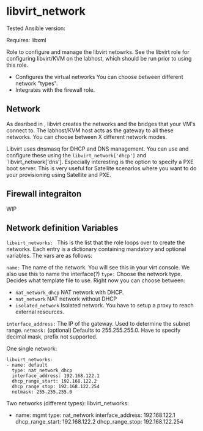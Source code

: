 libvirt_network
===============

Tested Ansible version:

Requires: libxml

Role to configure and manage the libvirt netowrks.
See the libvirt role for configuring libvirt/KVM on the labhost, which should be run prior to using this role.

- Configures the virtual networks
  You can choose between different network "types". 
- Integrates with the firewall role.

## Network

As desribed in <insert link here>, libvirt creates the networks and the bridges that your VM's connect to.
The labhost/KVM host acts as the gateway to all these networks.
You can choose between X different network modes.

Libvirt uses dnsmasq for DHCP and DNS management. 
You can use and configure these using the `libvirt_network['dhcp']` and `libvirt_network['dns'].
Especially interesting is the option to specify a PXE boot server. This is very useful for Satellite scenarios where you want to do your provisioning using Satellite and PXE. 

## Firewall integraiton

WIP

## Network definition Variables 

`libvirt_networks: ` This is the list that the role loops over to create the networks. Each entry is a dictionary containing mandatory and optional variables.
The vars are as follows:

`name:` The name of the network. You will see this in your virt console. We also use this to name the interface(?) 
`type:` Choose the network type. Decides what template file to use. Right now you can choose between:
- `nat_network_dhcp` NAT network with DHCP.
- `nat_network` NAT network without DHCP
- `isolated_network` Isolated network. You have to setup a proxy to reach external resources.

`interface_address:` The IP of the gateway. Used to determine the subnet range.
`netmask:` (optional) Defaults to 255.255.255.0. Have to specify decimal mask, prefix not supported.





One single network:
```
libvirt_networks:
- name: default
  type: nat_network_dhcp
  interface_address: 192.168.122.1
  dhcp_range_start: 192.168.122.2
  dhcp_range_stop: 192.168.122.254
  netmask: 255.255.255.0
```

Two networks (different types):
libvirt_networks:
- name: mgmt 
  type: nat_network
  interface_address: 192.168.122.1
  dhcp_range_start: 192.168.122.2
  dhcp_range_stop: 192.168.122.254
```


